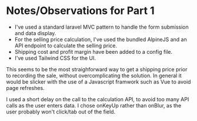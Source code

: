 # Notes/Observations for Part 1

- I've used a standard laravel MVC pattern to handle the form submission and data display.
- For the selling price calculation, I've used the bundled AlpineJS and an API endpoint to calculate the selling price.
- Shipping cost and profit margin have been added to a config file.
- I've used Tailwind CSS for the UI.

This seems to be the most straighforward way to get a shipping price prior to recording the sale, without overcomplicating the solution. 
In general it would be slicker with the use of a Javascript framwork such as Vue  to avoid page refreshes.

I used a short delay on the call to the calculation API, to avoid too many API calls as the user enters data. I chose onKeyUp rather than onBlur, as the user probably won't click/tab out of the field.
